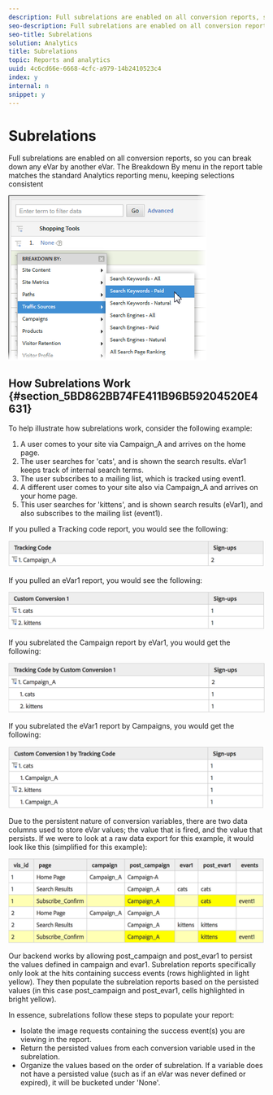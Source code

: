 ```yaml
---
description: Full subrelations are enabled on all conversion reports, so you can break down any eVar by another eVar. The Breakdown By menu in the report table matches the standard Analytics reporting menu, keeping selections consistent
seo-description: Full subrelations are enabled on all conversion reports, so you can break down any eVar by another eVar. The Breakdown By menu in the report table matches the standard Analytics reporting menu, keeping selections consistent
seo-title: Subrelations
solution: Analytics
title: Subrelations
topic: Reports and analytics
uuid: 4c6cd66e-6668-4cfc-a979-14b2410523c4
index: y
internal: n
snippet: y
---
```


# Subrelations

Full subrelations are enabled on all conversion reports, so you can break down any eVar by another eVar. The Breakdown By menu in the report table matches the standard Analytics reporting menu, keeping selections consistent

 ![](assets/subrelations.png)

## How Subrelations Work {#section_5BD862BB74FE411B96B59204520E4631}

To help illustrate how subrelations work, consider the following example:

1. A user comes to your site via Campaign_A and arrives on the home page. 
1. The user searches for 'cats', and is shown the search results. eVar1 keeps track of internal search terms. 
1. The user subscribes to a mailing list, which is tracked using event1. 
1. A different user comes to your site also via Campaign_A and arrives on your home page. 
1. This user searches for 'kittens', and is shown search results (eVar1), and also subscribes to the mailing list (event1).

If you pulled a Tracking code report, you would see the following:

![](assets/subrel_1.png)

If you pulled an eVar1 report, you would see the following:

![](assets/subrel_2.png)

If you subrelated the Campaign report by eVar1, you would get the following:

![](assets/subrel_3.png)

If you subrelated the eVar1 report by Campaigns, you would get the following:

![](assets/subrel_4.png)

Due to the persistent nature of conversion variables, there are two data columns used to store eVar values; the value that is fired, and the value that persists. If we were to look at a raw data export for this example, it would look like this (simplified for this example):

![](assets/subrel_5.png)

Our backend works by allowing post_campaign and post_evar1 to persist the values defined in campaign and evar1. Subrelation reports specifically only look at the hits containing success events (rows highlighted in light yellow). They then populate the subrelation reports based on the persisted values (in this case post_campaign and post_evar1, cells highlighted in bright yellow).

In essence, subrelations follow these steps to populate your report:

* Isolate the image requests containing the success event(s) you are viewing in the report. 
* Return the persisted values from each conversion variable used in the subrelation. 
* Organize the values based on the order of subrelation. If a variable does not have a persisted value (such as if an eVar was never defined or expired), it will be bucketed under 'None'.

